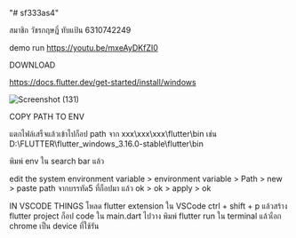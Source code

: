 "# sf333as4" 

สมาชิก
วัชรกฤษฎิ์ ทับแป้น 6310742249

demo run
https://youtu.be/mxeAyDKfZI0








DOWNLOAD

https://docs.flutter.dev/get-started/install/windows


![Screenshot (131)](https://github.com/WKTP/sf333as4/assets/78637896/ccbbab22-9d63-449e-ba1a-e5a8da89cc82)

COPY PATH TO ENV

แตกไฟล์เสร็จแล้วเข้าไปก็อป path จาก xxx\xxx\xxx\flutter\bin เช่น D:\FLUTTER\flutter_windows_3.16.0-stable\flutter\bin

พิมพ์ env ใน search bar แล้ว 

edit the system environment variable > environment variable > Path > new > paste path จากบรรทัด5 ที่ก็อปมา แล้ว ok > ok > apply > ok


IN VSCODE THINGS
โหลด flutter extension ใน VSCode
ctrl + shift + p แล้วสร้าง flutter project
ก็อป code ใน main.dart ไปวาง
พิมพ์ flutter run ใน terminal แล้วเือก chrome เป็น device ที่ใช้รัน
